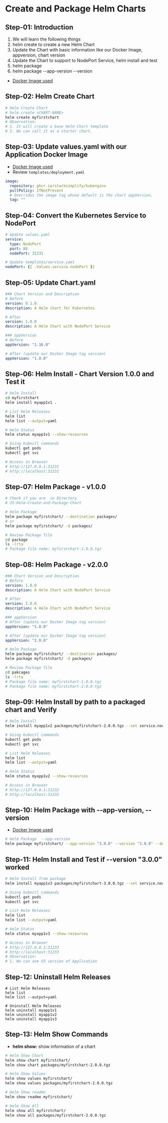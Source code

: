 # Create and Package Helm Charts

## Step-01: Introduction

1. We will learn the following things
2. helm create to create a new Helm Chart
3. Update the Chart with basic information like our Docker Image, appversion, chart version
4. Update the Chart to support to NodePort Service, helm install and test
5. helm package
6. helm package --app-version --version
- [Docker Image used](https://github.com/users/stacksimplify/packages/container/package/kubenginx)

## Step-02: Helm Create Chart

```sh
# Helm Create Chart
# helm create <CHART-NAME>
helm create myfirstchart
# Observation:
# 1. It will create a base Helm Chart template
# 2. We can call it as a starter chart.
```

## Step-03: Update values.yaml with our Application Docker Image
- [Docker Image used](https://github.com/users/stacksimplify/packages/container/package/kubenginx)
- Review `templates/deployment.yaml`

```yaml
image:
  repository: ghcr.io/stacksimplify/kubenginx
  pullPolicy: IfNotPresent
  # Overrides the image tag whose default is the chart appVersion.
  tag: ""
```

## Step-04: Convert the Kubernetes Service to NodePort

```yaml
# Update values.yaml
service:
  type: NodePort
  port: 80
  nodePort: 31231

# Update templates/service.yaml
nodePort: {{ .Values.service.nodePort }}
```

## Step-05: Update Chart.yaml

```yaml
### Chart Version and Description
# Before
version: 0.1.0
description: A Helm chart for Kubernetes

# After
version: 1.0.0
description: A Helm Chart with NodePort Service

### appVersion
# Before
appVersion: "1.16.0"

# After (update our Docker Image tag version)
appVersion: "1.0.0"
```

## Step-06: Helm Install - Chart Version 1.0.0 and Test it

```sh
# Helm Install
cd myfirstchart
helm install myapp1v1 .

# List Helm Releases
helm list
helm list --output=yaml

# Helm Status
helm status myapp1v1 --show-resources

# Using kubectl commands
kubectl get pods
kubectl get svc

# Access in Browser
# http://127.0.0.1:31231
# http://localhost:31231
```
## Step-07: Helm Package - v1.0.0

```sh
# Check if you are  in Directory
# 25-Helm-Create-and-Package-Chart

# Helm Package
helm package myfirstchart/ --destination packages/
# or
helm package myfirstchart/ -d packages/

# Review Package file
cd package
ls -lrta
# Package file name: myfirstchart-1.0.0.tgz
```

## Step-08: Helm Package - v2.0.0

```yaml
### Chart Version and Description
# Before
version: 1.0.0
description: A Helm Chart with NodePort Service

# After
version: 2.0.0
description: A Helm Chart with NodePort Service

### appVersion
# After (update our Docker Image tag version)
appVersion: "1.0.0"

# After (update our Docker Image tag version)
appVersion: "2.0.0"
```

```sh
# Helm Package
helm package myfirstchart/ --destination packages/
helm package myfirstchart/ -d packages/

# Review Package file
cd pakcages
ls -lrta
# Package file name: myfirstchart-1.0.0.tgz
# Package file name: myfirstchart-2.0.0.tgz
```

## Step-09: Helm Install by path to a packaged chart and Verify

```sh
# Helm Install
helm install myapp1v2 packages/myfirstchart-2.0.0.tgz --set service.nodePort=31232

# Using kubectl commands
kubectl get pods
kubectl get svc

# List Helm Releases
helm list
helm list --output=yaml

# Helm Status
helm status myapp1v2 --show-resources

# Access in Browser
# http://127.0.0.1:31232
# http://localhost:31232
```

## Step-10: Helm Package with --app-version, --version

- [Docker Image used](https://github.com/users/stacksimplify/packages/container/package/kubenginx)

```sh
# Helm Package  --app-version
helm package myfirstchart/ --app-version "3.0.0" --version "3.0.0" --destination packages/
```

## Step-11: Helm Install and Test if --version "3.0.0" worked

```sh
# Helm Install from package
helm install myapp1v3 packages/myfirstchart-3.0.0.tgz --set service.nodePort=31233

# Using kubectl commands
kubectl get pods
kubectl get svc

# List Helm Releases
helm list
helm list --output=yaml

# Helm Status
helm status myapp1v3 --show-resources

# Access in Browser
# http://127.0.0.1:31233
# http://localhost:31233
# Observation:
# 1. We can see V3 version of Application
```

## Step-12: Uninstall Helm Releases

```t
# List Helm Releases
helm list
helm list --output=yaml

# Uninstall Helm Releases
helm uninstall myapp1v1
helm uninstall myapp1v2
helm uninstall myapp1v3
```

## Step-13: Helm Show Commands

- **helm show:** show information of a chart

```sh
# Helm Show Chart
helm show chart myfirstchart/
helm show chart packages/myfirstchart-2.0.0.tgz

# Helm Show Values
helm show values myfirstchart/
helm show values packages/myfirstchart-2.0.0.tgz

# Helm Show readme
helm show readme myfirstchart/

# Helm Show All
helm show all myfirstchart/
helm show all packages/myfirstchart-2.0.0.tgz
```
